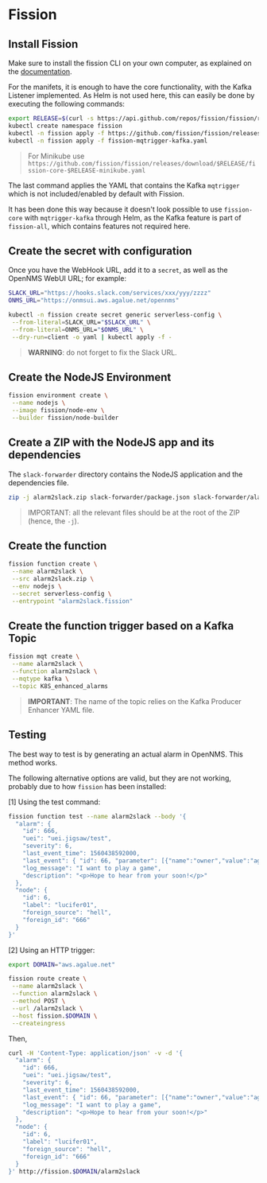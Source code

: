 # Fission

## Install Fission

Make sure to install the fission CLI on your own computer, as explained on the [documentation](https://docs.fission.io/installation/).

For the manifets, it is enough to have the core functionality, with the Kafka Listener implemented. As Helm is not used here, this can easily be done by executing the following commands:

```bash
export RELEASE=$(curl -s https://api.github.com/repos/fission/fission/releases/latest | grep tag_name | cut -d '"' -f 4)
kubectl create namespace fission
kubectl -n fission apply -f https://github.com/fission/fission/releases/download/$RELEASE/fission-core-$RELEASE.yaml
kubectl -n fission apply -f fission-mqtrigger-kafka.yaml
```

> For Minikube use `https://github.com/fission/fission/releases/download/$RELEASE/fission-core-$RELEASE-minikube.yaml`

The last command applies the YAML that contains the Kafka `mqtrigger` which is not included/enabled by default with Fission.

It has been done this way because it doesn't look possible to use `fission-core` with `mqtrigger-kafka` through Helm, as the Kafka feature is part of `fission-all`, which contains features not required here.

## Create the secret with configuration

Once you have the WebHook URL, add it to a `secret`, as well as the OpenNMS WebUI URL; for example:

```bash
SLACK_URL="https://hooks.slack.com/services/xxx/yyy/zzzz"
ONMS_URL="https://onmsui.aws.agalue.net/opennms"

kubectl -n fission create secret generic serverless-config \
 --from-literal=SLACK_URL="$SLACK_URL" \
 --from-literal=ONMS_URL="$ONMS_URL" \
 --dry-run=client -o yaml | kubectl apply -f -
```

> **WARNING**: do not forget to fix the Slack URL.

## Create the NodeJS Environment

```bash
fission environment create \
 --name nodejs \
 --image fission/node-env \
 --builder fission/node-builder
```

## Create a ZIP with the NodeJS app and its dependencies

The `slack-forwarder` directory contains the NodeJS application and the dependencies file.

```bash
zip -j alarm2slack.zip slack-forwarder/package.json slack-forwarder/alarm2slack.js
```

> IMPORTANT: all the relevant files should be at the root of the ZIP (hence, the `-j`).

## Create the function

```bash
fission function create \
 --name alarm2slack \
 --src alarm2slack.zip \
 --env nodejs \
 --secret serverless-config \
 --entrypoint "alarm2slack.fission"
```

## Create the function trigger based on a Kafka Topic

```bash
fission mqt create \
 --name alarm2slack \
 --function alarm2slack \
 --mqtype kafka \
 --topic K8S_enhanced_alarms
```

> **IMPORTANT**: The name of the topic relies on the Kafka Producer Enhancer YAML file.

## Testing

The best way to test is by generating an actual alarm in OpenNMS. This method works.

The following alternative options are valid, but they are not working, probably due to how `fission` has been installed:

[1] Using the test command:

```bash
fission function test --name alarm2slack --body '{
  "alarm": {
    "id": 666,
    "uei": "uei.jigsaw/test",
    "severity": 6,
    "last_event_time": 1560438592000,
    "last_event": { "id": 66, "parameter": [{"name":"owner","value":"agalue"}] },
    "log_message": "I want to play a game",
    "description": "<p>Hope to hear from your soon!</p>"
  },
  "node": {
    "id": 6,
    "label": "lucifer01",
    "foreign_source": "hell",
    "foreign_id": "666"
  }
}'
```

[2] Using an HTTP trigger:

```bash
export DOMAIN="aws.agalue.net"

fission route create \
 --name alarm2slack \
 --function alarm2slack \
 --method POST \
 --url /alarm2slack \
 --host fission.$DOMAIN \
 --createingress
```

Then,

```bash
curl -H 'Content-Type: application/json' -v -d '{
  "alarm": {
    "id": 666,
    "uei": "uei.jigsaw/test",
    "severity": 6,
    "last_event_time": 1560438592000,
    "last_event": { "id": 66, "parameter": [{"name":"owner","value":"agalue"}] },
    "log_message": "I want to play a game",
    "description": "<p>Hope to hear from your soon!</p>"
  },
  "node": {
    "id": 6,
    "label": "lucifer01",
    "foreign_source": "hell",
    "foreign_id": "666"
  }
}' http://fission.$DOMAIN/alarm2slack
```
